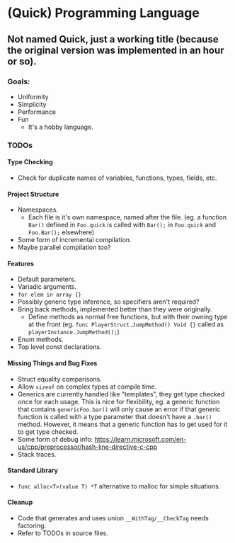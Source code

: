 # (Quick) Programming Language
## Not named Quick, just a working title (because the original version was implemented in an hour or so).

### Goals:
- Uniformity
- Simplicity
- Performance
- Fun
    - It's a hobby language.

### TODOs

#### Type Checking
- Check for duplicate names of variables, functions, types, fields, etc.

#### Project Structure
- Namespaces.
    - Each file is it's own namespace, named after the file. (eg. a function `Bar()` defined in `Foo.quick` is called with `Bar();` in `Foo.quick` and `Foo.Bar();` elsewhere)
- Some form of incremental compilation.
- Maybe parallel compilation too?

#### Features
- Default parameters.
- Variadic arguments.
- `for elem in array {}`
- Possibly generic type inference, so specifiers aren't required?
- Bring back methods, implemented better than they were originally.
    - Define methods as normal free functions, but with their owning type at the front (eg. `func PlayerStruct.JumpMethod() Void {}` called as `playerInstance.JumpMethod();`)
- Enum methods.
- Top level const declarations.

#### Missing Things and Bug Fixes
- Struct equality comparisons.
- Allow `sizeof` on complex types at compile time.
- Generics are currently handled like "templates", they get type checked once for each usage. This is nice for flexibility, eg. a generic function that contains `genericFoo.bar()` will only cause an error if that generic function is called with a type parameter that doesn't have a `.bar()` method. However, it means that a generic function has to get used for it to get type checked.
- Some form of debug info: https://learn.microsoft.com/en-us/cpp/preprocessor/hash-line-directive-c-cpp
- Stack traces.

#### Standard Library
- `func alloc<T>(value T) *T` alternative to malloc for simple situations.

#### Cleanup
- Code that generates and uses union `__WithTag/__CheckTag` needs factoring.
- Refer to TODOs in source files.